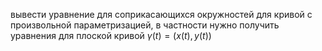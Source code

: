 вывести уравнение для соприкасающихся окружностей для кривой с произвольной параметризацией, в частности нужно получить уравнения для плоской кривой $\gamma(t) = (x(t), y(t))$